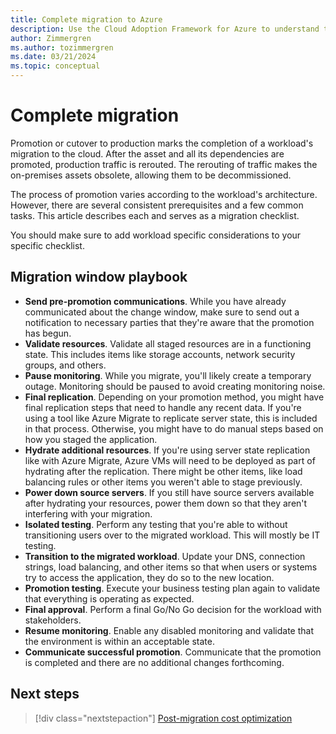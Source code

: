 ```yaml
---
title: Complete migration to Azure
description: Use the Cloud Adoption Framework for Azure to understand the common tasks and standard prerequisites for promoting a migrated resource to production.
author: Zimmergren
ms.author: tozimmergren
ms.date: 03/21/2024
ms.topic: conceptual
---
```


# Complete migration

Promotion or cutover to production marks the completion of a workload's migration to the cloud. After the asset and all its dependencies are promoted, production traffic is rerouted. The rerouting of traffic makes the on-premises assets obsolete, allowing them to be decommissioned.

The process of promotion varies according to the workload's architecture. However, there are several consistent prerequisites and a few common tasks. This article describes each and serves as a migration checklist.

You should make sure to add workload specific considerations to your specific checklist.

## Migration window playbook

- **Send pre-promotion communications**. While you have already communicated about the change window, make sure to send out a notification to necessary parties that they're aware that the promotion has begun.
- **Validate resources**. Validate all staged resources are in a functioning state. This includes items like storage accounts, network security groups, and others.
- **Pause monitoring**. While you migrate, you'll likely create a temporary outage. Monitoring should be paused to avoid creating monitoring noise.
- **Final replication**. Depending on your promotion method, you might have final replication steps that need to handle any recent data. If you're using a tool like Azure Migrate to replicate server state, this is included in that process. Otherwise, you might have to do manual steps based on how you staged the application.
- **Hydrate additional resources**. If you're using server state replication like with Azure Migrate, Azure VMs will need to be deployed as part of hydrating after the replication. There might be other items, like load balancing rules or other items you weren't able to stage previously.
- **Power down source servers**. If you still have source servers available after hydrating your resources, power them down so that they aren't interfering with your migration.
- **Isolated testing**. Perform any testing that you're able to without transitioning users over to the migrated workload. This will mostly be IT testing.
- **Transition to the migrated workload**. Update your DNS, connection strings, load balancing, and other items so that when users or systems try to access the application, they do so to the new location.
- **Promotion testing**. Execute your business testing plan again to validate that everything is operating as expected.
- **Final approval**. Perform a final Go/No Go decision for the workload with stakeholders.
- **Resume monitoring**. Enable any disabled monitoring and validate that the environment is within an acceptable state.
- **Communicate successful promotion**. Communicate that the promotion is completed and there are no additional changes forthcoming.

## Next steps

> [!div class="nextstepaction"]
> [Post-migration cost optimization](./optimize-cost-after-migration.md)
